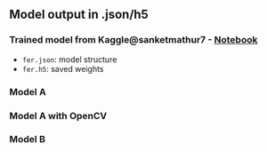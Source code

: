 ## Model output in .json/h5

### Trained model from Kaggle@sanketmathur7 - [Notebook](https://www.kaggle.com/sanketmathur7/facial-emotion-recognition)

- `fer.json`: model structure
- `fer.h5`: saved weights 


### Model A

### Model A with OpenCV

### Model B

